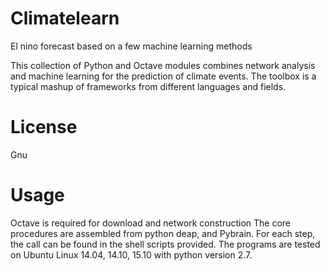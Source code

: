 # Climatelearn
El nino forecast based on a few machine learning methods

This collection of Python and Octave modules combines network analysis and 
machine learning for the prediction of climate events. The toolbox is a typical 
mashup of frameworks from different languages and fields.

# License 
Gnu 

# Usage 
Octave is required for download and network construction
The core procedures are assembled from python deap, and Pybrain. 
For each step, the call can be found in the shell scripts provided.
The programs are tested on Ubuntu Linux 14.04, 14.10, 15.10
with python version 2.7.

